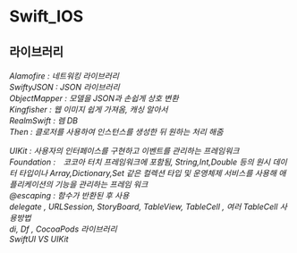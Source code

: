 # Swift_IOS

<h2>라이브러리</h2>
<h6>
Alamofire : 네트워킹 라이브러리<br>
SwiftyJSON : JSON 라이브러리<br>
ObjectMapper : 모델을 JSON과 손쉽게 상호 변환<br>
Kingfisher : 웹 이미지 쉽게 가져옴, 캐싱 알아서<br>
RealmSwift : 렘 DB<br>
Then : 클로저를 사용하여 인스턴스를 생성한 뒤 원하는 처리 해줌<br>

UIKit : 사용자의 인터페이스를 구현하고 이벤트를 관리하는 프레임워크　<br>
Foundation :　코코아 터치 프레임워크에 포함됨, String,Int,Double 등의 원시 데이터 타입이나 Array,Dictionary,Set 같은 컬렉션 타입 및 운영체제 서비스를 사용해 애플리케이션의 기능을 관리하는 프레임 워크<br>
@escaping : 함수가 반환된 후 사용 <br>
delegate , URLSession, StoryBoard, TableView, TableCell , 여러 TableCell 사용방법 <br>
di, Df , CocoaPods 라이브러리 <br> 
SwiftUI VS UIKit
 </h6>
 
